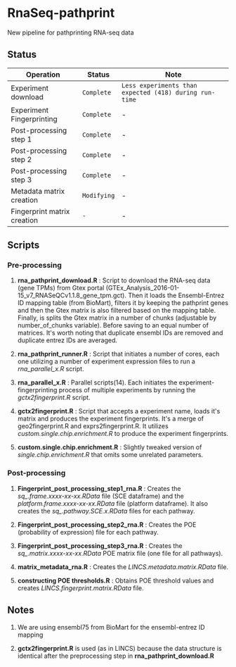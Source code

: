 # RnaSeq-pathprint
New pipeline for pathprinting RNA-seq data

## Status
Operation | Status | Note
--- | --- | ---
Experiment download | `Complete` | `Less experiments than expected (418) during run-time`
Experiment Fingerprinting | `Complete` | -
Post-processing step 1 | `Complete` | -
Post-processing step 2 | `Complete` | -
Post-processing step 3 | `Complete` | -
Metadata matrix creation | `Modifying` | -
Fingerprint matrix creation | `-` | -

## Scripts

### Pre-processing
1. **rna_pathprint_download.R** : Script to download the RNA-seq data (gene TPMs) from Gtex portal (GTEx_Analysis_2016-01-15_v7_RNASeQCv1.1.8_gene_tpm.gct). Then it loads the Ensembl-Entrez ID mapping table (from BioMart), filters it by keeping the pathprint genes and then the Gtex matrix is also filtered based on the mapping table. Finally, is splits the Gtex matrix in a number of chunks (adjustable by number_of_chunks variable). Before saving to an equal number of matrices. It's worth noting that duplicate ensembl IDs are removed and duplicate entrez IDs are averaged.

2. **rna_pathprint_runner.R** : Script that initiates a number of cores, each one utilizing a number of experiment expression files to run a *rna_parallel_x.R* script.

3. **rna_parallel_x.R** : Parallel scripts(14). Each initiates the experiment-fingerprinting process of multiple experiments by running the *gctx2fingerprint.R* script.

4. **gctx2fingerprint.R** : Script that accepts a experiment name, loads it's matrix and produces the experiment fingerprints. It's a merge of geo2fingerprint.R and exprs2fingerprint.R. It utilizes *custom.single.chip.enrichment.R* to produce the experiment fingerprints.

5. **custom.single.chip.enrichment.R** : Slightly tweaked version of *single.chip.enrichment.R* that omits some unrelated parameters.

### Post-processing

1. **Fingerprint_post_processing_step1_rna.R** :  Creates the *sq_.frame.xxxx-xx-xx.RData* file (SCE dataframe) and the *platform.frame.xxxx-xx-xx.RData* file (platform dataframe). It also creates the *sq_.pathway.SCE.x.RData* files for each pathway.

2. **Fingerprint_post_processing_step2_rna.R** :  Creates the POE (probability of expression) file for each pathway. 

3. **Fingerprint_post_processing_step3_rna.R** :  Creates the *sq_.matrix.xxxx-xx-xx.RData* POE matrix file (one file for all pathways). 

4. **matrix_metadata_rna.R** : Creates the *LINCS.metadata.matrix.RData* file.
 
5. **constructing POE thresholds.R** : Obtains POE threshold values and creates *LINCS.fingerprint.matrix.RData* file.

## Notes

1. We are using ensembl75 from BioMart for the ensembl-entrez ID mapping

2. **gctx2fingerprint.R** is used (as in LINCS) because the data structure is identical after the preprocessing step in **rna_pathprint_download.R**
